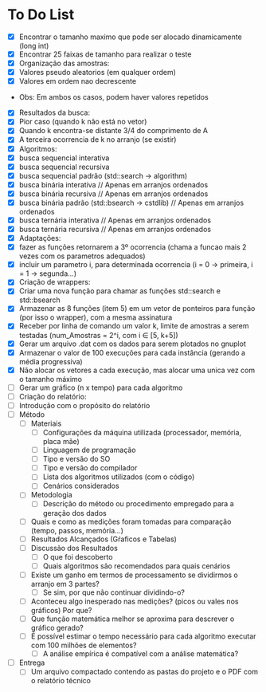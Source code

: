 # To Do List

- [x] Encontrar o tamanho maximo que pode ser alocado dinamicamente (long int)
- [x] Encontrar 25 faixas de tamanho para realizar o teste
- [x] Organização das amostras:
 - [x] Valores pseudo aleatorios (em qualquer ordem)
 - [x] Valores em ordem nao decrescente
 - Obs: Em ambos os casos, podem haver valores repetidos
- [x] Resultados da busca:
 - [x] Pior caso (quando k não está no vetor)
 - [x] Quando k encontra-se distante 3/4 do comprimento de A
 - [x] A terceira ocorrencia de k no arranjo (se existir)
- [x] Algoritmos:
 - [x] busca sequencial interativa
 - [x] busca sequencial recursiva
 - [x] busca sequencial padrão (std::search -> algorithm)
 - [x] busca binária interativa                          // Apenas em arranjos ordenados
 - [x] busca binária recursiva                           // Apenas em arranjos ordenados
 - [x] busca binária padrão (std::bsearch -> cstdlib)    // Apenas em arranjos ordenados
 - [x] busca ternária interativa                         // Apenas em arranjos ordenados
 - [x] busca ternária recursiva                          // Apenas em arranjos ordenados
- [x] Adaptações:
 - [x] fazer as funções retornarem a 3º ocorrencia (chama a funcao mais 2 vezes com os parametros adequados)
 - [x] incluir um parametro i, para determinada ocorrencia (i = 0 -> primeira, i = 1 -> segunda...)
- [x] Criação de wrappers:
 - [x] Criar uma nova função para chamar as funções std::search e std::bsearch
- [x] Armazenar as 8 funções (item 5) em um vetor de ponteiros para função (por isso o wrapper), com a mesma assinatura
- [x] Receber por linha de comando um valor k, limite de amostras a serem testadas (num_Amostras = 2^i, com i ∈ [5, k+5])
- [x] Gerar um arquivo .dat com os dados para serem plotados no gnuplot
- [x] Armazenar o valor de 100 execuções para cada instância (gerando a média progressiva)
- [x] Não alocar os vetores a cada execução, mas alocar uma unica vez com o tamanho máximo
- [ ] Gerar um gráfico (n x tempo) para cada algoritmo
- [ ] Criação do relatório:
 - [ ] Introdução com o propósito do relatório
 - [ ] Método
   - [ ] Materiais
     - [ ] Configurações da máquina utilizada (processador, memória, placa mãe)
     - [ ] Linguagem de programação
     - [ ] Tipo e versão do SO
     - [ ] Tipo e versão do compilador
     - [ ] Lista dos algoritmos utilizados (com o código)
     - [ ] Cenários considerados
   - [ ] Metodologia
     - [ ] Descrição do método ou procedimento empregado para a geração dos dados
   - [ ] Quais e como as medições foram tomadas para comparação (tempo,  passos, memória...)
   - [ ] Resultados Alcançados (Gŕaficos e Tabelas)
   - [ ] Discussão dos Resultados
     - [ ] O que foi descoberto
     - [ ] Quais algoritmos são recomendados para quais cenários
   - [ ] Existe um ganho em termos de processamento se dividirmos o arranjo em  3 partes?
      - [ ] Se sim, por que não continuar dividindo-o?
   - [ ] Aconteceu algo inesperado nas medições? (picos ou vales nos gráficos)  Por que?
   - [ ] Que função matemática melhor se aproxima para descrever o gráfico  gerado?
   - [ ] É possível estimar o tempo necessário para cada algoritmo executar  com 100 milhões de elementos?
     - [ ] A análise empírica é compatível com a análise matemática?
- [ ] Entrega
  - [ ] Um arquivo compactado contendo as pastas do projeto e o PDF com o relatório técnico